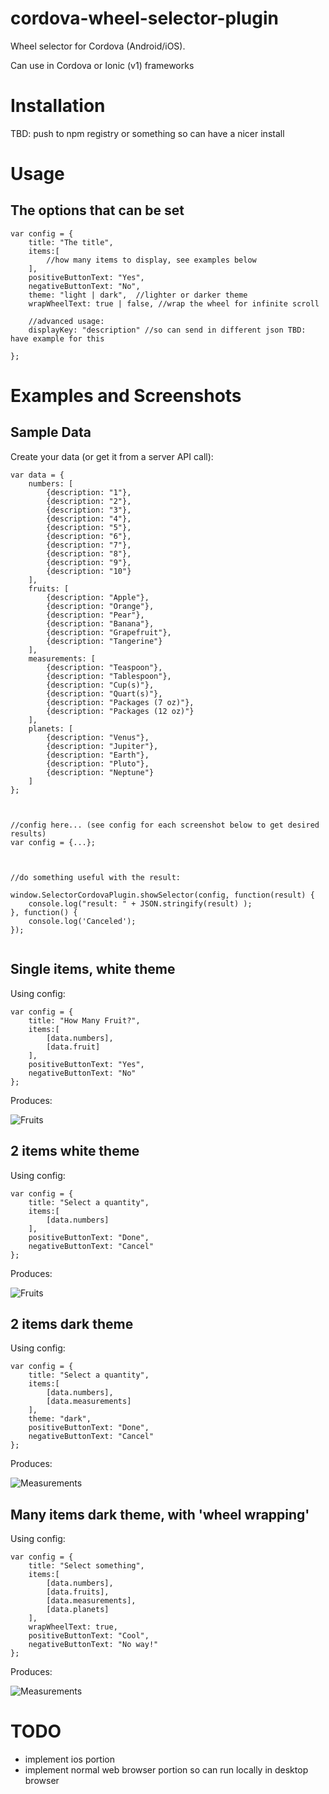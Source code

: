 # cordova-wheel-selector-plugin
Wheel selector for Cordova (Android/iOS).

Can use in Cordova or Ionic (v1) frameworks

# Installation

TBD: push to npm registry or something so can have a nicer install


# Usage

## The options that can be set

```
var config = {
    title: "The title",
    items:[
        //how many items to display, see examples below
    ],
    positiveButtonText: "Yes",
    negativeButtonText: "No",
    theme: "light | dark",  //lighter or darker theme
    wrapWheelText: true | false, //wrap the wheel for infinite scroll
    
    //advanced usage:
    displayKey: "description" //so can send in different json TBD: have example for this
    
};

```

# Examples and Screenshots
## Sample Data

Create your data (or get it from a server API call):

```
var data = {
    numbers: [ 
        {description: "1"},
        {description: "2"},
        {description: "3"},
        {description: "4"},
        {description: "5"},
        {description: "6"},
        {description: "7"},
        {description: "8"},
        {description: "9"},
        {description: "10"}
    ],
    fruits: [
        {description: "Apple"},
        {description: "Orange"},
        {description: "Pear"},
        {description: "Banana"},
        {description: "Grapefruit"},
        {description: "Tangerine"}
    ],
    measurements: [
        {description: "Teaspoon"},
        {description: "Tablespoon"},
        {description: "Cup(s)"},
        {description: "Quart(s)"},
        {description: "Packages (7 oz)"},
        {description: "Packages (12 oz)"}
    ],
    planets: [
        {description: "Venus"},
        {description: "Jupiter"},
        {description: "Earth"},
        {description: "Pluto"},
        {description: "Neptune"}
    ]
};



//config here... (see config for each screenshot below to get desired results)
var config = {...};



//do something useful with the result:

window.SelectorCordovaPlugin.showSelector(config, function(result) {
    console.log("result: " + JSON.stringify(result) );
}, function() {
    console.log('Canceled');
});


```

## Single items, white theme
Using config:

```
var config = {
    title: "How Many Fruit?",
    items:[
        [data.numbers],
        [data.fruit]
    ],
    positiveButtonText: "Yes",
    negativeButtonText: "No"
};

```
Produces: 

![Fruits](examples/images/single_items.png)



## 2 items white theme
Using config:

```
var config = {
    title: "Select a quantity",
    items:[
        [data.numbers]
    ],
    positiveButtonText: "Done",
    negativeButtonText: "Cancel"
};

```
Produces: 

![Fruits](examples/images/fruit.png)


## 2 items dark theme
Using config:

```
var config = {
    title: "Select a quantity",
    items:[
        [data.numbers],
        [data.measurements]
    ],
    theme: "dark",
    positiveButtonText: "Done",
    negativeButtonText: "Cancel"
};

```
Produces: 

![Measurements](examples/images/quantity_dark_theme.png)



## Many items dark theme, with 'wheel wrapping'
Using config:

```
var config = {
    title: "Select something",
    items:[
        [data.numbers],
        [data.fruits],
        [data.measurements],
        [data.planets]
    ],
    wrapWheelText: true,
    positiveButtonText: "Cool",
    negativeButtonText: "No way!"
};

```
Produces: 

![Measurements](examples/images/multiple_items.png)





# TODO
* implement ios portion
* implement normal web browser portion so can run locally in desktop browser